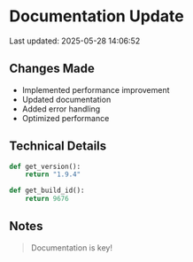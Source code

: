 # Documentation Update

Last updated: 2025-05-28 14:06:52

## Changes Made
- Implemented performance improvement
- Updated documentation
- Added error handling
- Optimized performance

## Technical Details
```python
def get_version():
    return "1.9.4"

def get_build_id():
    return 9676
```

## Notes
> Documentation is key!
